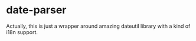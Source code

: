 date-parser
===========

Actually, this is just a wrapper around amazing dateutil library with a kind of i18n support.